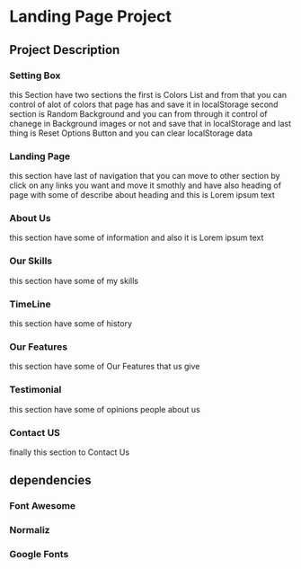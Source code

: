 # Landing Page Project

## Project Description

### Setting Box

this Section have two sections the first is Colors List and from that you can control of alot of colors that page has and save it in localStorage
second section is Random Background and you can from through it control of chanege in Background images or not and save that in localStorage
and last thing is Reset Options Button and you can clear localStorage data

### Landing Page

this section have last of navigation that you can move to other section by click on any links you want and move it smothly
and have also heading of page with some of describe about heading and this is Lorem ipsum text

### About Us

this section have some of information and also it is Lorem ipsum text

### Our Skills

this section have some of my skills

### TimeLine

this section have some of history

### Our Features

this section have some of Our Features that us give

### Testimonial

this section have some of opinions people about us

### Contact US

finally this section to Contact Us

## dependencies

### Font Awesome
### Normaliz
### Google Fonts

